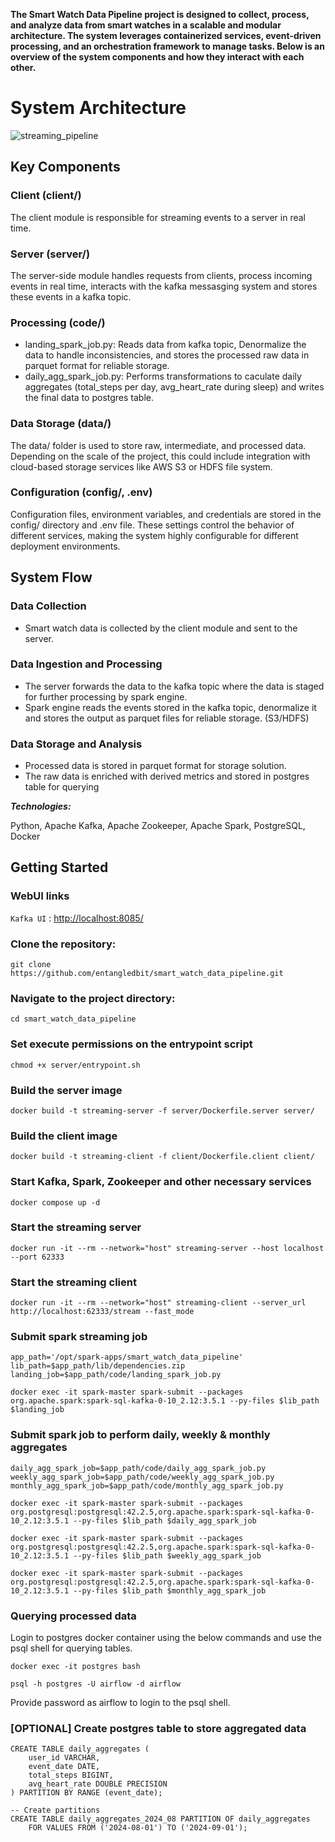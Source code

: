 
**The Smart Watch Data Pipeline project is designed to collect, process, and analyze data from smart watches in a scalable and modular architecture. The system leverages containerized services, event-driven processing, and an orchestration framework to manage tasks. Below is an overview of the system components and how they interact with each other.**

# System Architecture
![streaming_pipeline](https://github.com/user-attachments/assets/c638b5b7-39c9-4226-92ff-c24ade842956)

## Key Components

### Client (client/)
The client module is responsible for streaming events to a server in real time.

### Server (server/)
The server-side module handles requests from clients, process incoming events in real time, interacts with the kafka messasging system and stores these events in a kafka topic.

### Processing (code/)
- landing_spark_job.py: Reads data from kafka topic, Denormalize the data to handle inconsistencies, and stores the processed raw data in parquet format for reliable storage.
- daily_agg_spark_job.py: Performs transformations to caculate daily aggregates (total_steps per day, avg_heart_rate during sleep) and writes the final data to postgres table.


### Data Storage (data/)
The data/ folder is used to store raw, intermediate, and processed data. Depending on the scale of the project, this could include integration with cloud-based storage services like AWS S3 or HDFS file system.

### Configuration (config/, .env)
Configuration files, environment variables, and credentials are stored in the config/ directory and .env file. These settings control the behavior of different services, making the system highly configurable for different deployment environments.

## System Flow
### Data Collection
- Smart watch data is collected by the client module and sent to the server.

### Data Ingestion and Processing
- The server forwards the data to the kafka topic where the data is staged for further processing by spark engine.
- Spark engine reads the events stored in the kafka topic, denormalize it and stores the output as parquet files for reliable storage. (S3/HDFS)

### Data Storage and Analysis
- Processed data is stored in parquet format for storage solution.
- The raw data is enriched with derived metrics and stored in postgres table for querying

***Technologies:***

Python, Apache Kafka, Apache Zookeeper, Apache Spark, PostgreSQL, Docker

## Getting Started

### WebUI links

`Kafka UI` : <http://localhost:8085/>

### Clone the repository:

```
git clone https://github.com/entangledbit/smart_watch_data_pipeline.git
```

### Navigate to the project directory:

```
cd smart_watch_data_pipeline
```

### Set execute permissions on the entrypoint script
```
chmod +x server/entrypoint.sh
```

### Build the server image
```
docker build -t streaming-server -f server/Dockerfile.server server/
```

### Build the client image
```
docker build -t streaming-client -f client/Dockerfile.client client/
```

### Start Kafka, Spark, Zookeeper and other necessary services
```
docker compose up -d
```

### Start the streaming server
```
docker run -it --rm --network="host" streaming-server --host localhost --port 62333
```

### Start the streaming client
```
docker run -it --rm --network="host" streaming-client --server_url http://localhost:62333/stream --fast_mode
```

### Submit spark streaming job
```
app_path='/opt/spark-apps/smart_watch_data_pipeline'
lib_path=$app_path/lib/dependencies.zip
landing_job=$app_path/code/landing_spark_job.py

docker exec -it spark-master spark-submit --packages org.apache.spark:spark-sql-kafka-0-10_2.12:3.5.1 --py-files $lib_path $landing_job
```    

### Submit spark job to perform daily, weekly & monthly aggregates

```
daily_agg_spark_job=$app_path/code/daily_agg_spark_job.py
weekly_agg_spark_job=$app_path/code/weekly_agg_spark_job.py
monthly_agg_spark_job=$app_path/code/monthly_agg_spark_job.py

docker exec -it spark-master spark-submit --packages org.postgresql:postgresql:42.2.5,org.apache.spark:spark-sql-kafka-0-10_2.12:3.5.1 --py-files $lib_path $daily_agg_spark_job

docker exec -it spark-master spark-submit --packages org.postgresql:postgresql:42.2.5,org.apache.spark:spark-sql-kafka-0-10_2.12:3.5.1 --py-files $lib_path $weekly_agg_spark_job

docker exec -it spark-master spark-submit --packages org.postgresql:postgresql:42.2.5,org.apache.spark:spark-sql-kafka-0-10_2.12:3.5.1 --py-files $lib_path $monthly_agg_spark_job
```

### Querying processed data

Login to postgres docker container using the below commands and use the psql shell for querying tables.

```
docker exec -it postgres bash

psql -h postgres -U airflow -d airflow
```

Provide password as airflow to login to the psql shell.


### [OPTIONAL] Create postgres table to store aggregated data

```
CREATE TABLE daily_aggregates (
    user_id VARCHAR,
    event_date DATE,
    total_steps BIGINT,
    avg_heart_rate DOUBLE PRECISION
) PARTITION BY RANGE (event_date);

-- Create partitions
CREATE TABLE daily_aggregates_2024_08 PARTITION OF daily_aggregates
    FOR VALUES FROM ('2024-08-01') TO ('2024-09-01');
```
